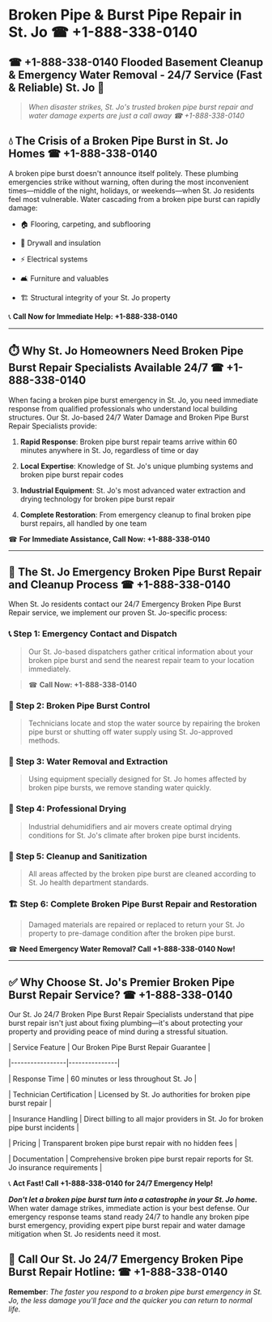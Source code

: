 # Broken Pipe & Burst Pipe Repair in St. Jo ☎ +1-888-338-0140  
## ☎ +1-888-338-0140 Flooded Basement Cleanup & Emergency Water Removal - 24/7 Service (Fast & Reliable) St. Jo 🚨  

> *When disaster strikes, St. Jo's trusted broken pipe burst repair and water damage experts are just a call away ☎ +1-888-338-0140*  

## 💧 The Crisis of a Broken Pipe Burst in St. Jo Homes ☎ +1-888-338-0140  

A broken pipe burst doesn't announce itself politely. These plumbing emergencies strike without warning, often during the most inconvenient times—middle of the night, holidays, or weekends—when St. Jo residents feel most vulnerable. Water cascading from a broken pipe burst can rapidly damage:  

* 🏠 Flooring, carpeting, and subflooring  
* 🧱 Drywall and insulation  
* ⚡ Electrical systems  
* 🛋️ Furniture and valuables  
* 🏗️ Structural integrity of your St. Jo property  

📞 **Call Now for Immediate Help: +1-888-338-0140**  

---  

## ⏱️ Why St. Jo Homeowners Need Broken Pipe Burst Repair Specialists Available 24/7 ☎ +1-888-338-0140  

When facing a broken pipe burst emergency in St. Jo, you need immediate response from qualified professionals who understand local building structures. Our St. Jo-based 24/7 Water Damage and Broken Pipe Burst Repair Specialists provide:  

1. **Rapid Response**: Broken pipe burst repair teams arrive within 60 minutes anywhere in St. Jo, regardless of time or day  
2. **Local Expertise**: Knowledge of St. Jo's unique plumbing systems and broken pipe burst repair codes  
3. **Industrial Equipment**: St. Jo's most advanced water extraction and drying technology for broken pipe burst repair  
4. **Complete Restoration**: From emergency cleanup to final broken pipe burst repairs, all handled by one team  

☎ **For Immediate Assistance, Call Now: +1-888-338-0140**  

---  

## 🔧 The St. Jo Emergency Broken Pipe Burst Repair and Cleanup Process ☎ +1-888-338-0140  

When St. Jo residents contact our 24/7 Emergency Broken Pipe Burst Repair service, we implement our proven St. Jo-specific process:  

### 📞 Step 1: Emergency Contact and Dispatch  
> Our St. Jo-based dispatchers gather critical information about your broken pipe burst and send the nearest repair team to your location immediately.  
> ☎ **Call Now: +1-888-338-0140**  

### 🚿 Step 2: Broken Pipe Burst Control  
> Technicians locate and stop the water source by repairing the broken pipe burst or shutting off water supply using St. Jo-approved methods.  

### 🌊 Step 3: Water Removal and Extraction  
> Using equipment specially designed for St. Jo homes affected by broken pipe bursts, we remove standing water quickly.  

### 💨 Step 4: Professional Drying  
> Industrial dehumidifiers and air movers create optimal drying conditions for St. Jo's climate after broken pipe burst incidents.  

### 🧼 Step 5: Cleanup and Sanitization  
> All areas affected by the broken pipe burst are cleaned according to St. Jo health department standards.  

### 🏗️ Step 6: Complete Broken Pipe Burst Repair and Restoration  
> Damaged materials are repaired or replaced to return your St. Jo property to pre-damage condition after the broken pipe burst.  

☎ **Need Emergency Water Removal? Call +1-888-338-0140 Now!**  

---  

## ✅ Why Choose St. Jo's Premier Broken Pipe Burst Repair Service? ☎ +1-888-338-0140  

Our St. Jo 24/7 Broken Pipe Burst Repair Specialists understand that pipe burst repair isn't just about fixing plumbing—it's about protecting your property and providing peace of mind during a stressful situation.  

| Service Feature | Our Broken Pipe Burst Repair Guarantee |  
|-----------------|---------------|  
| Response Time | 60 minutes or less throughout St. Jo |  
| Technician Certification | Licensed by St. Jo authorities for broken pipe burst repair |  
| Insurance Handling | Direct billing to all major providers in St. Jo for broken pipe burst incidents |  
| Pricing | Transparent broken pipe burst repair with no hidden fees |  
| Documentation | Comprehensive broken pipe burst repair reports for St. Jo insurance requirements |  

📞 **Act Fast! Call +1-888-338-0140 for 24/7 Emergency Help!**  

***Don't let a broken pipe burst turn into a catastrophe in your St. Jo home.*** When water damage strikes, immediate action is your best defense. Our emergency response teams stand ready 24/7 to handle any broken pipe burst emergency, providing expert pipe burst repair and water damage mitigation when St. Jo residents need it most.  

## 📱 Call Our St. Jo 24/7 Emergency Broken Pipe Burst Repair Hotline: ☎ +1-888-338-0140  

**Remember**: *The faster you respond to a broken pipe burst emergency in St. Jo, the less damage you'll face and the quicker you can return to normal life.*